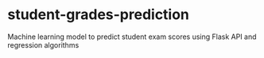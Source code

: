 # student-grades-prediction
Machine learning model to predict student exam scores using Flask API and regression algorithms
